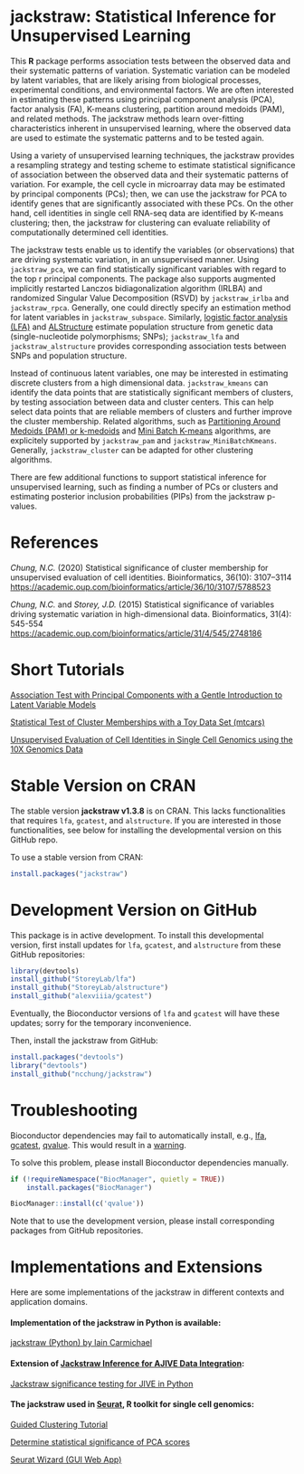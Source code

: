 # jackstraw: Statistical Inference for Unsupervised Learning

This **R** package performs association tests between the observed data and their systematic patterns of variation. Systematic variation can be modeled by latent variables, that are likely arising from biological processes, experimental conditions, and environmental factors. We are often interested in estimating these patterns using principal component analysis (PCA), factor analysis (FA), K-means clustering, partition around medoids (PAM), and related methods. The jackstraw methods learn over-fitting characteristics inherent in unsupervised learning, where the observed data are used to estimate the systematic patterns and to be tested again.

Using a variety of unsupervised learning techniques, the jackstraw provides a resampling strategy and testing scheme to estimate statistical significance of association between the observed data and their systematic patterns of variation. For example, the cell cycle in microarray data may be estimated by principal components (PCs); then, we can use the jackstraw for PCA to identify genes that are significantly associated with these PCs. On the other hand, cell identities in single cell RNA-seq data are identified by K-means clustering; then, the jackstraw for clustering can evaluate reliability of computationally determined cell identities.

The jackstraw tests enable us to identify the variables (or observations) that are driving systematic variation, in an unsupervised manner. Using `jackstraw_pca`, we can find statistically significant variables with regard to the top r principal components. The package also supports augmented implicitly restarted Lanczos bidiagonalization algorithm (IRLBA) and randomized Singular Value Decomposition (RSVD) by `jackstraw_irlba` and `jackstraw_rpca`. Generally, one could directly specify an estimation method for latent variables in `jackstraw_subspace`. Similarly, [logistic factor analysis (LFA)](https://academic.oup.com/bioinformatics/article/32/5/713/1744055) and [ALStructure](https://academic.oup.com/genetics/article/212/4/1009/5931257?login=false) estimate population structure from genetic data (single-nucleotide polymorphisms; SNPs); `jackstraw_lfa` and `jackstraw_alstructure` provides corresponding association tests between SNPs and population structure.

Instead of continuous latent variables, one may be interested in estimating discrete clusters from a high dimensional data. `jackstraw_kmeans` can identify the data points that are statistically significant members of clusters, by testing association between data and cluster centers. This can help select data points that are reliable members of clusters and further improve the cluster membership. Related algorithms, such as [Partitioning Around Medoids (PAM) or k-medoids](https://en.wikipedia.org/wiki/K-medoids) and [Mini Batch K-means](https://dl.acm.org/doi/10.1145/1772690.1772862) algorithms, are explicitely supported by `jackstraw_pam` and `jackstraw_MiniBatchKmeans`. Generally, `jackstraw_cluster` can be adapted for other clustering algorithms.

There are few additional functions to support statistical inference for unsupervised learning, such as finding a number of PCs or clusters and estimating posterior inclusion probabilities (PIPs) from the jackstraw p-values.

# References

*Chung, N.C.* (2020) Statistical significance of cluster membership for unsupervised evaluation of cell identities. Bioinformatics, 36(10): 3107–3114
https://academic.oup.com/bioinformatics/article/36/10/3107/5788523

*Chung, N.C.* and *Storey, J.D.* (2015) Statistical significance of variables driving systematic variation in high-dimensional data. Bioinformatics, 31(4): 545-554
https://academic.oup.com/bioinformatics/article/31/4/545/2748186

# Short Tutorials

[Association Test with Principal Components with a Gentle Introduction to Latent Variable Models](https://cbml.science/post/association-test-with-principal-components/)

[Statistical Test of Cluster Memberships with a Toy Data Set (mtcars)](https://cbml.science/post/test-of-cluster-memberships/)

[Unsupervised Evaluation of Cell Identities in Single Cell Genomics using the 10X Genomics Data](https://cbml.science/post/unsupervised-evaluation-of-cell-identities/)

# Stable Version on CRAN

The stable version **jackstraw v1.3.8** is on CRAN. This lacks functionalities that requires `lfa`, `gcatest`, and `alstructure`. If you are interested in those functionalities, see below for installing the developmental version on this GitHub repo.

To use a stable version from CRAN:
```R
install.packages("jackstraw")
```

# Development Version on GitHub

This package is in active development. To install this developmental version, first install updates for `lfa`, `gcatest`, and `alstructure` from these GitHub repositories: 

```R
library(devtools)
install_github("StoreyLab/lfa")
install_github("StoreyLab/alstructure")
install_github("alexviiia/gcatest")
```
Eventually, the Bioconductor versions of `lfa` and `gcatest` will have these updates; sorry for the temporary inconvenience.

Then, install the jackstraw from GitHub:
```R
install.packages("devtools")
library("devtools")
install_github("ncchung/jackstraw")
```

# Troubleshooting

Bioconductor dependencies may fail to automatically install, e.g., [lfa](https://bioconductor.org/packages/release/bioc/html/lfa.html), [gcatest](https://bioconductor.org/packages/release/bioc/html/gcatest.html), [qvalue](https://bioconductor.org/packages/release/bioc/html/qvalue.html). This would result in a [warning](https://github.com/ncchung/jackstraw/issues/2).

To solve this problem, please install Bioconductor dependencies manually.
```R
if (!requireNamespace("BiocManager", quietly = TRUE))
    install.packages("BiocManager")

BiocManager::install(c('qvalue'))
```

Note that to use the development version, please install corresponding packages from GitHub repositories.

# Implementations and Extensions

Here are some implementations of the jackstraw in different contexts and application domains.

#### Implementation of the jackstraw in Python is available:

[jackstraw (Python) by Iain Carmichael](https://github.com/idc9/jackstraw)

#### Extension of [Jackstraw Inference for AJIVE Data Integration](https://arxiv.org/abs/2109.12272):

[Jackstraw significance testing for JIVE in Python](https://github.com/thomaskeefe/jive_jackstraw)

#### The jackstraw used in [Seurat](https://satijalab.org/seurat/), R toolkit for single cell genomics:

[Guided Clustering Tutorial](https://satijalab.org/seurat/articles/pbmc3k_tutorial.html)

[Determine statistical significance of PCA scores](https://satijalab.org/seurat/reference/jackstraw)

[Seurat Wizard (GUI Web App)](http://nasqar2.abudhabi.nyu.edu/SeuratV3Wizard/)

